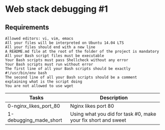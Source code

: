 # Web stack debugging #1

## Requirements


    Allowed editors: vi, vim, emacs
    All your files will be interpreted on Ubuntu 14.04 LTS
    All your files should end with a new line
    A README.md file at the root of the folder of the project is mandatory
    All your Bash script files must be executable
    Your Bash scripts must pass Shellcheck without any error
    Your Bash scripts must run without error
    The first line of all your Bash scripts should be exactly #!/usr/bin/env bash
    The second line of all your Bash scripts should be a comment explaining what is the script doing
    You are not allowed to use wget


| Tasks | Description |
| ----- | ----------- |
| 0-nginx_likes_port_80 | Nginx likes port 80 |
| 1-debugging_made_short | Using what you did for task #0, make your fix short and sweet |
